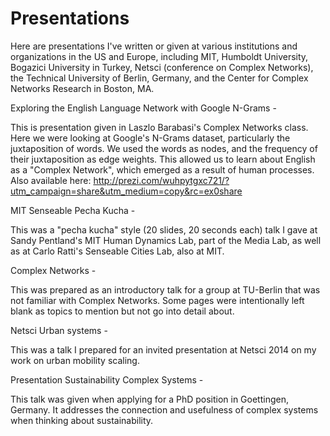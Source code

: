# Presentations

Here are presentations I've written or given at various institutions and organizations in the US and Europe, including MIT, Humboldt University, Bogazici University in Turkey, Netsci (conference on Complex Networks), the Technical University of Berlin, Germany, and the Center for Complex Networks Research in Boston, MA.


Exploring the English Language Network with Google N-Grams - 

This is presentation given in Laszlo Barabasi's Complex Networks class.   Here we were looking at Google's N-Grams dataset, particularly the juxtaposition of words.  We used the words as nodes, and the frequency of their juxtaposition as edge weights.  This allowed us to learn about English as a "Complex Network", which emerged as a result of human processes.
Also available here:  http://prezi.com/wuhpytgxc721/?utm_campaign=share&utm_medium=copy&rc=ex0share

MIT Senseable Pecha Kucha -

This was a "pecha kucha" style (20 slides, 20 seconds each) talk I gave at Sandy Pentland's MIT Human Dynamics Lab, part of the Media Lab, as well as at Carlo Ratti's Senseable Cities Lab, also at MIT.

Complex Networks - 

This was prepared as an introductory talk for a group at TU-Berlin that was not familiar with Complex Networks.
Some pages were intentionally left blank as topics to mention but not go into detail about.

Netsci Urban systems -

This was a talk I prepared for an invited presentation at Netsci 2014 on my work on urban mobility scaling.


Presentation Sustainability Complex Systems - 

This talk was given when applying for a PhD position in Goettingen, Germany.  It addresses the connection and usefulness of complex systems when thinking about sustainability.

